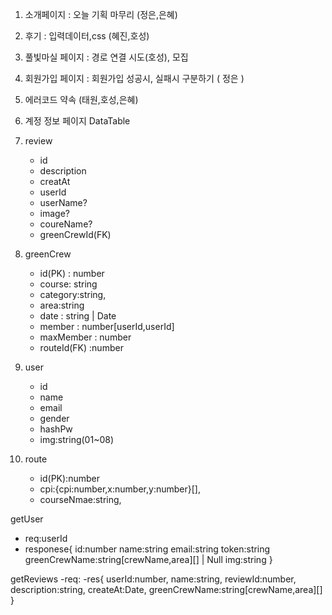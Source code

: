 1. 소개페이지 : 오늘 기획 마무리 (정은,은혜)
2. 후기 : 입력데이터,css (혜진,호성)

3. 풀빛마실 페이지 : 경로 연결 시도(호성), 모집

4. 회원가입 페이지 : 회원가입 성공시, 실패시 구분하기 ( 정은 )

5. 에러코드 약속 (태원,호성,은혜)
6. 계정 정보 페이지
   DataTable

7. review

   - id
   - description
   - creatAt
   - userId
   - userName?
   - image?
   - coureName?
   - greenCrewId(FK)

8. greenCrew

   - id(PK) : number
   - course: string
   - category:string,
   - area:string
   - date : string | Date
   - member : number[userId,userId]
   - maxMember : number
   - routeId(FK) :number

9. user

   - id
   - name
   - email
   - gender
   - hashPw
   - img:string(01~08)

10. route
    - id(PK):number
    - cpi:{cpi:number,x:number,y:number}[],
    - courseNmae:string,

getUser

- req:userId
- responese{
  id:number
  name:string
  email:string
  token:string
  greenCrewName:string[crewName,area][] | Null
  img:string
  }

getReviews
-req:
-res{
userId:number,
name:string,
reviewId:number,
description:string,
createAt:Date,
greenCrewName:string[crewName,area][]
}

